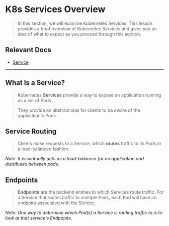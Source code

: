 # K8s Services Overview

> In this section, we will examine Kubernetes Services. This lesson provides a brief overview of Kubernetes Services and gives you an idea of what to expect as you proceed through this section.

## Relevant Docs

- [Service](https://kubernetes.io/docs/concepts/services-networking/service/)

---

## What Is a Service?

> Kubernetes **Services** provide a way to expose an application running as a set of Pods

> They provide an abstract was for clients to be aware of the application's Pods.

## Service Routing

> Clients make requests to a Service, which **routes** traffic to its Pods in a load-balanced fashion.

*Note: It essentually acts as a load-balancer for an application and distributes between pods.*

## Endpoints

> **Endpoints** are the backend entities to which Services route traffic. For a Service that routes traffic to multiple Pods, each Pod will have an endpoint associated with the Service.

*Note: One way to determine which Pod(s) a Service is routing traffic to is to look at that service's Endpoints.*
